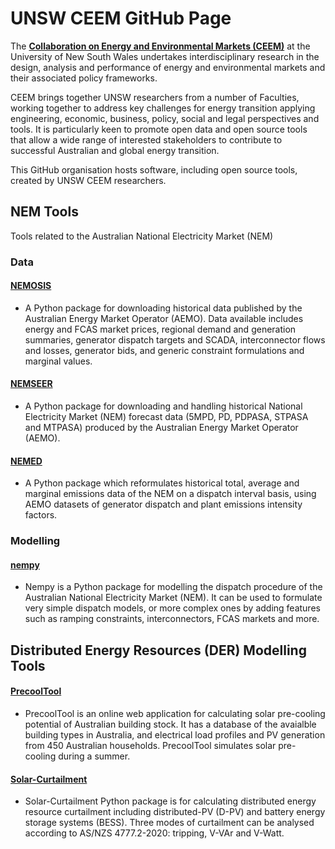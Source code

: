 # UNSW CEEM GitHub Page

The [**Collaboration on Energy and Environmental Markets (CEEM)**](https://www.ceem.unsw.edu.au/) at the University of New South Wales undertakes interdisciplinary research in the design, analysis and performance of energy and environmental markets and their associated policy frameworks. 

CEEM brings together UNSW researchers from a number of Faculties, working together to address key challenges for energy transition applying engineering, economic, business, policy, social and legal perspectives and tools. It is particularly keen to promote open data and open source tools that allow a wide range of interested stakeholders to contribute to successful Australian and global energy transition. 

This GitHub organisation hosts software, including open source tools, created by UNSW CEEM researchers.

## NEM Tools

Tools related to the Australian National Electricity Market (NEM)

### Data

#### [NEMOSIS](https://github.com/UNSW-CEEM/NEMOSIS)
- A Python package for downloading historical data published by the Australian Energy Market Operator (AEMO). Data available includes energy and FCAS market prices, regional demand and generation summaries, generator dispatch targets and SCADA, interconnector flows and losses, generator bids, and generic constraint formulations and marginal values.

#### [NEMSEER](https://github.com/UNSW-CEEM/NEMSEER)
- A Python package for downloading and handling historical National Electricity Market (NEM) forecast data (5MPD, PD, PDPASA, STPASA and MTPASA) produced by the Australian Energy Market Operator (AEMO).

#### [NEMED](https://github.com/UNSW-CEEM/NEMED)
- A Python package which reformulates historical total, average and marginal emissions data of the NEM on a dispatch interval basis, using AEMO datasets of generator dispatch and plant emissions intensity factors. 

### Modelling

#### [nempy](https://github.com/UNSW-CEEM/nempy)
- Nempy is a Python package for modelling the dispatch procedure of the Australian National Electricity Market (NEM). It can be used to formulate very simple dispatch models, or more complex ones by adding features such as ramping constraints, interconnectors, FCAS markets and more.

## Distributed Energy Resources (DER) Modelling Tools

#### [PrecoolTool](https://github.com/ShayanNaderi/PrecoolTool)
- PrecoolTool is an online web application for calculating solar pre-cooling potential of Australian building stock. It has a database of the avaialble building types in Australia, and electrical load profiles and PV generation from 450 Australian households. PrecoolTool simulates solar pre-cooling during a summer.


#### [Solar-Curtailment](https://github.com/UNSW-CEEM/Solar-Curtailment)
- Solar-Curtailment Python package is for calculating distributed energy resource curtailment including distributed-PV (D-PV) and battery energy storage systems (BESS). Three modes of curtailment can be analysed according to AS/NZS 4777.2-2020: tripping, V-VAr and V-Watt.


